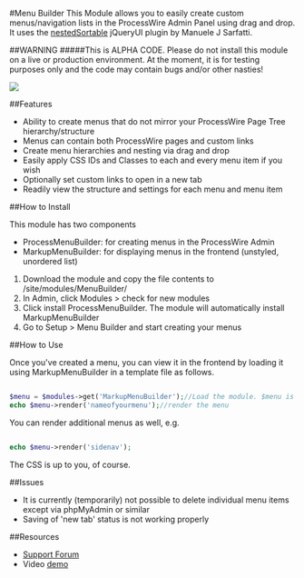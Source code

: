 #Menu Builder
This Module allows you to easily create custom menus/navigation lists in the ProcessWire Admin Panel using drag and drop. It uses the [nestedSortable](https://github.com/mjsarfatti/nestedSortable) jQueryUI plugin by Manuele J Sarfatti.

##WARNING
#####This is ALPHA CODE. Please do not install this module on a live or production environment. At the moment, it is for testing purposes only and the code may contain bugs and/or other nasties!

<img src='https://raw.github.com/kongondo/MenuBuilder/master/screenshot1.png'>

##Features
*	Ability to create menus that do not mirror your ProcessWire Page Tree hierarchy/structure
*	Menus can contain both ProcessWire pages and custom links
*	Create menu hierarchies and nesting via drag and drop
*	Easily apply CSS IDs and Classes to each and every menu item if you wish
*	Optionally set custom links to open in a new tab
*	Readily view the structure and settings for each menu and menu item

##How to Install

This module has two components
*	ProcessMenuBuilder: for creating menus in the ProcessWire Admin
*	MarkupMenuBuilder: for displaying menus in the frontend (unstyled, unordered list)

1.	Download the module and copy the file contents to /site/modules/MenuBuilder/
2.	In Admin, click Modules > check for new modules
3.	Click install ProcessMenuBuilder. The module will automatically install MarkupMenuBuilder
4.	Go to Setup > Menu Builder and start creating your menus

##How to Use

Once you've created a menu, you can view it in the frontend by loading it using MarkupMenuBuilder in a template file as follows.

````php

$menu = $modules->get('MarkupMenuBuilder');//Load the module. $menu is an example
echo $menu->render('nameofyourmenu');//render the menu
````

You can render additional menus as well, e.g.

````php

echo $menu->render('sidenav');
````

The CSS is up to you, of course.

##Issues
*	It is currently (temporarily) not possible to delete individual menu items except via phpMyAdmin or similar
*	Saving of 'new tab' status is not working properly

##Resources
*	[Support Forum](http://processwire.com/talk/topic/4451-module-menu-builder/)
*	Video [demo](http://youtu.be/Ig-UJcx8JH0)
